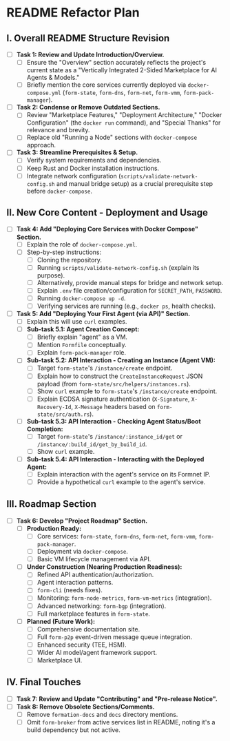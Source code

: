 # README Refactor Plan

## I. Overall README Structure Revision

- [ ] **Task 1: Review and Update Introduction/Overview.**
    - [ ] Ensure the "Overview" section accurately reflects the project's current state as a "Vertically Integrated 2-Sided Marketplace for AI Agents & Models."
    - [ ] Briefly mention the core services currently deployed via `docker-compose.yml` (`form-state`, `form-dns`, `form-net`, `form-vmm`, `form-pack-manager`).
- [ ] **Task 2: Condense or Remove Outdated Sections.**
    - [ ] Review "Marketplace Features," "Deployment Architecture," "Docker Configuration" (the `docker run` command), and "Special Thanks" for relevance and brevity.
    - [ ] Replace old "Running a Node" sections with `docker-compose` approach.
- [ ] **Task 3: Streamline Prerequisites & Setup.**
    - [ ] Verify system requirements and dependencies.
    - [ ] Keep Rust and Docker installation instructions.
    - [ ] Integrate network configuration (`scripts/validate-network-config.sh` and manual bridge setup) as a crucial prerequisite step before `docker-compose`.

## II. New Core Content - Deployment and Usage

- [ ] **Task 4: Add "Deploying Core Services with Docker Compose" Section.**
    - [ ] Explain the role of `docker-compose.yml`.
    - [ ] Step-by-step instructions:
        - [ ] Cloning the repository.
        - [ ] Running `scripts/validate-network-config.sh` (explain its purpose).
        - [ ] Alternatively, provide manual steps for bridge and network setup.
        - [ ] Explain `.env` file creation/configuration for `SECRET_PATH`, `PASSWORD`.
        - [ ] Running `docker-compose up -d`.
        - [ ] Verifying services are running (e.g., `docker ps`, health checks).
- [ ] **Task 5: Add "Deploying Your First Agent (via API)" Section.**
    - [ ] Explain this will use `curl` examples.
    - [ ] **Sub-task 5.1: Agent Creation Concept:**
        - [ ] Briefly explain "agent" as a VM.
        - [ ] Mention `Formfile` conceptually.
        - [ ] Explain `form-pack-manager` role.
    - [ ] **Sub-task 5.2: API Interaction - Creating an Instance (Agent VM):**
        - [ ] Target `form-state`'s `/instance/create` endpoint.
        - [ ] Explain how to construct the `CreateInstanceRequest` JSON payload (from `form-state/src/helpers/instances.rs`).
        - [ ] Show `curl` example to `form-state`'s `/instance/create` endpoint.
        - [ ] Explain ECDSA signature authentication (`X-Signature`, `X-Recovery-Id`, `X-Message` headers based on `form-state/src/auth.rs`).
    - [ ] **Sub-task 5.3: API Interaction - Checking Agent Status/Boot Completion:**
        - [ ] Target `form-state`'s `/instance/:instance_id/get` or `/instance/:build_id/get_by_build_id`.
        - [ ] Show `curl` example.
    - [ ] **Sub-task 5.4: API Interaction - Interacting with the Deployed Agent:**
        - [ ] Explain interaction with the agent's service on its Formnet IP.
        - [ ] Provide a hypothetical `curl` example to the agent's service.

## III. Roadmap Section

- [ ] **Task 6: Develop "Project Roadmap" Section.**
    - [ ] **Production Ready:**
        - [ ] Core services: `form-state`, `form-dns`, `form-net`, `form-vmm`, `form-pack-manager`.
        - [ ] Deployment via `docker-compose`.
        - [ ] Basic VM lifecycle management via API.
    - [ ] **Under Construction (Nearing Production Readiness):**
        - [ ] Refined API authentication/authorization.
        - [ ] Agent interaction patterns.
        - [ ] `form-cli` (needs fixes).
        - [ ] Monitoring: `form-node-metrics`, `form-vm-metrics` (integration).
        - [ ] Advanced networking: `form-bgp` (integration).
        - [ ] Full marketplace features in `form-state`.
    - [ ] **Planned (Future Work):**
        - [ ] Comprehensive documentation site.
        - [ ] Full `form-p2p` event-driven message queue integration.
        - [ ] Enhanced security (TEE, HSM).
        - [ ] Wider AI model/agent framework support.
        - [ ] Marketplace UI.

## IV. Final Touches

- [ ] **Task 7: Review and Update "Contributing" and "Pre-release Notice".**
- [ ] **Task 8: Remove Obsolete Sections/Comments.**
    - [ ] Remove `formation-docs` and `docs` directory mentions.
    - [ ] Omit `form-broker` from active services list in README, noting it's a build dependency but not active. 